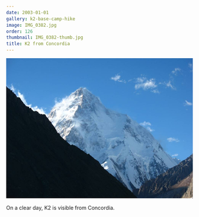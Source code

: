 ```yaml
---
date: 2003-01-01
gallery: k2-base-camp-hike
image: IMG_0382.jpg
order: 126
thumbnail: IMG_0382-thumb.jpg
title: K2 from Concordia
---
```


![K2 from Concordia](./IMG_0382.jpg)

On a clear day, K2 is visible from Concordia.